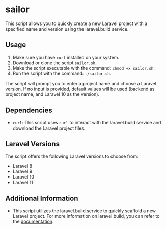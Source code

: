 # sailor
This script allows you to quickly create a new Laravel project with a specified name and version using the laravel.build service.

## Usage

1. Make sure you have `curl` installed on your system.
2. Download or clone the script `sailor.sh`.
3. Make the script executable with the command: `chmod +x sailor.sh`.
4. Run the script with the command: `./sailor.sh`.

The script will prompt you to enter a project name and choose a Laravel version. If no input is provided, default values will be used (backend as project name, and Laravel 10 as the version).

## Dependencies

- `curl`: This script uses `curl` to interact with the laravel.build service and download the Laravel project files.

## Laravel Versions

The script offers the following Laravel versions to choose from:

- Laravel 8
- Laravel 9
- Laravel 10
- Laravel 11

## Additional Information

- This script utilizes the laravel.build service to quickly scaffold a new Laravel project. For more information on laravel.build, you can refer to the [documentation](https://github.com/laravel/sail-server/blob/master/routes/web.php).

